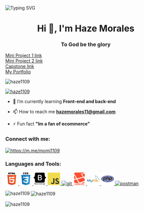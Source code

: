 
![Typing SVG](https://readme-typing-svg.demolab.com?font=Fira+Code&pause=1000&width=435&lines=Hi%2C+Welcome+to+my+Github;Salamat+po+sa+Dios)

<h1 align="center">Hi 👋, I'm Haze Morales</h1>
<h3 align="center">To God be the glory</h3>

<a href="https://haze1109.github.io/deploy_test/">Mini Project 1 link</a> <br>
<a href="https://ricafortsnj.github.io/MP2-HardwareStore/">Mini Project 2 link</a> <br>
<a href="https://github.com/BlukissGithub/JobHives-Webite">Capstone link</a> <br>
<a href="https://haze1109.github.io/my_portfolio/">My Portfolio</a>

<p align="left"> <img src="https://komarev.com/ghpvc/?username=haze1109&label=Profile%20views&color=0e75b6&style=flat" alt="haze1109" /> </p>

<p align="left"> <a href="https://github.com/ryo-ma/github-profile-trophy"><img src="https://github-profile-trophy.vercel.app/?username=haze1109" alt="haze1109" /></a> </p>

- 🌱 I’m currently learning **Front-end and back-end**

- 📫 How to reach me **hazemorales11@gmail.com**

- ⚡ Fun fact **"Im a fan of ecommerce"**

<h3 align="left">Connect with me:</h3>
<p align="left">

<a href="https://fb.com/https://m.me/momi1109" target="blank"><img align="center" src="https://raw.githubusercontent.com/rahuldkjain/github-profile-readme-generator/master/src/images/icons/Social/facebook.svg" alt="https://m.me/momi1109" height="30" width="40" /></a>

</p>

<h3 align="left">Languages and Tools:</h3>
<p align="left">  <a href="https://www.w3.org/html/" target="_blank" rel="noreferrer"> <img src="https://raw.githubusercontent.com/devicons/devicon/master/icons/html5/html5-original-wordmark.svg" alt="html5" width="40" height="40"/> </a> <a href="https://www.w3schools.com/css/" target="_blank" rel="noreferrer"> <img src="https://raw.githubusercontent.com/devicons/devicon/master/icons/css3/css3-original-wordmark.svg" alt="css3" width="40" height="40"/> </a> <a href="https://getbootstrap.com" target="_blank" rel="noreferrer"> <img src="https://raw.githubusercontent.com/devicons/devicon/master/icons/bootstrap/bootstrap-plain-wordmark.svg" alt="bootstrap" width="40" height="40"/> </a> <a href="https://developer.mozilla.org/en-US/docs/Web/JavaScript" target="_blank" rel="noreferrer"> <img src="https://raw.githubusercontent.com/devicons/devicon/master/icons/javascript/javascript-original.svg" alt="javascript" width="40" height="40"/> </a> <a href="https://git-scm.com/" target="_blank" rel="noreferrer"> <img src="https://www.vectorlogo.zone/logos/git-scm/git-scm-icon.svg" alt="git" width="40" height="40"/> </a>  <a href="https://laravel.com/" target="_blank" rel="noreferrer"> <img src="https://raw.githubusercontent.com/devicons/devicon/master/icons/laravel/laravel-plain-wordmark.svg" alt="laravel" width="40" height="40"/> </a> <a href="https://www.mysql.com/" target="_blank" rel="noreferrer"> <img src="https://raw.githubusercontent.com/devicons/devicon/master/icons/mysql/mysql-original-wordmark.svg" alt="mysql" width="40" height="40"/> </a> <a href="https://www.php.net" target="_blank" rel="noreferrer"> <img src="https://raw.githubusercontent.com/devicons/devicon/master/icons/php/php-original.svg" alt="php" width="40" height="40"/> </a> <a href="https://postman.com" target="_blank" rel="noreferrer"> <img src="https://www.vectorlogo.zone/logos/getpostman/getpostman-icon.svg" alt="postman" width="40" height="40"/> </a>  </p>

<p><img align="left" src="https://github-readme-stats.vercel.app/api/top-langs?username=haze1109&show_icons=true&locale=en&layout=compact" alt="haze1109" /></p>

<p>&nbsp;<img align="center" src="https://github-readme-stats.vercel.app/api?username=haze1109&show_icons=true&locale=en" alt="haze1109" /></p>

<p><img align="center" src="https://github-readme-streak-stats.herokuapp.com/?user=haze1109&" alt="haze1109" /></p>
